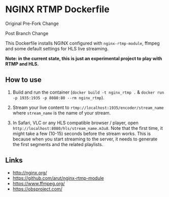 NGINX RTMP Dockerfile
=====================

Original Pre-Fork Change

Post Branch Change

This Dockerfile installs NGINX configured with `nginx-rtmp-module`, ffmpeg
and some default settings for HLS live streaming.

**Note: in the current state, this is just an experimental project to play with
RTMP and HLS.**


How to use
----------

1. Build and run the container (`docker build -t nginx_rtmp .` &
   `docker run -p 1935:1935 -p 8080:80 --rm nginx_rtmp`).

2. Stream your live content to `rtmp://localhost:1935/encoder/stream_name` where
   `stream_name` is the name of your stream.

3. In Safari, VLC or any HLS compatible browser / player, open
   `http://localhost:8080/hls/stream_name.m3u8`. Note that the first time,
   it might take a few (10-15) seconds before the stream works. This is because
   when you start streaming to the server, it needs to generate the first
   segments and the related playlists.


Links
-----

* http://nginx.org/
* https://github.com/arut/nginx-rtmp-module
* https://www.ffmpeg.org/
* https://obsproject.com/
